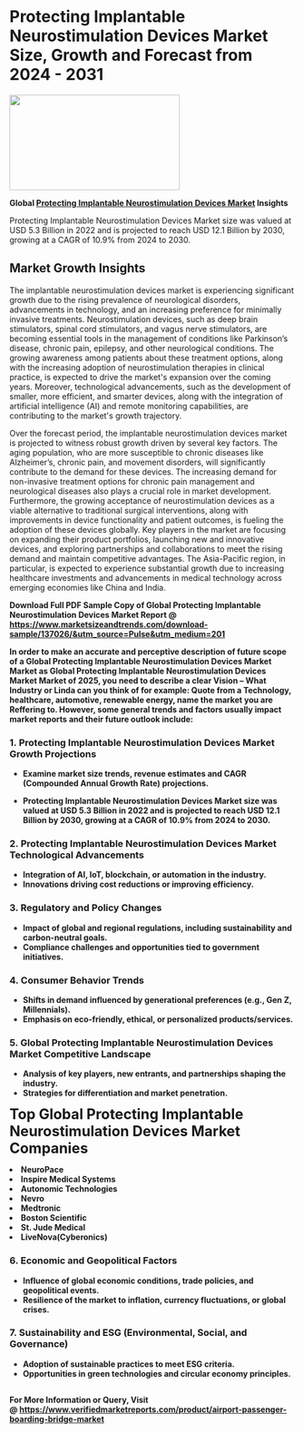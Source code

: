 <H1>Protecting Implantable Neurostimulation Devices Market Size, Growth and Forecast from 2024 - 2031</H1><img class="aligncenter size-medium wp-image-584254" src="https://thirdeyenews.in/wp-content/uploads/2024/09/Global-Market-Research-300x168.jpeg" alt="" width="300" height="168" /><p><strong>Global&nbsp;<a href="https://www.marketsizeandtrends.com/download-sample/137026/&amp;utm_source=Pulse&amp;utm_medium=201">Protecting Implantable Neurostimulation Devices Market</a> Insights</strong></p><p>Protecting Implantable Neurostimulation Devices Market size was valued at USD 5.3 Billion in 2022 and is projected to reach USD 12.1 Billion by 2030, growing at a CAGR of 10.9% from 2024 to 2030.</p><p><h2>Market Growth Insights</h2> <p>The implantable neurostimulation devices market is experiencing significant growth due to the rising prevalence of neurological disorders, advancements in technology, and an increasing preference for minimally invasive treatments. Neurostimulation devices, such as deep brain stimulators, spinal cord stimulators, and vagus nerve stimulators, are becoming essential tools in the management of conditions like Parkinson’s disease, chronic pain, epilepsy, and other neurological conditions. The growing awareness among patients about these treatment options, along with the increasing adoption of neurostimulation therapies in clinical practice, is expected to drive the market's expansion over the coming years. Moreover, technological advancements, such as the development of smaller, more efficient, and smarter devices, along with the integration of artificial intelligence (AI) and remote monitoring capabilities, are contributing to the market's growth trajectory.</p> <p><strong></strong></p> <p>Over the forecast period, the implantable neurostimulation devices market is projected to witness robust growth driven by several key factors. The aging population, who are more susceptible to chronic diseases like Alzheimer’s, chronic pain, and movement disorders, will significantly contribute to the demand for these devices. The increasing demand for non-invasive treatment options for chronic pain management and neurological diseases also plays a crucial role in market development. Furthermore, the growing acceptance of neurostimulation devices as a viable alternative to traditional surgical interventions, along with improvements in device functionality and patient outcomes, is fueling the adoption of these devices globally. Key players in the market are focusing on expanding their product portfolios, launching new and innovative devices, and exploring partnerships and collaborations to meet the rising demand and maintain competitive advantages. The Asia-Pacific region, in particular, is expected to experience substantial growth due to increasing healthcare investments and advancements in medical technology across emerging economies like China and India.</p> <p><strong></p><p><span class=""><strong>Download Full PDF Sample Copy of Global Protecting Implantable Neurostimulation Devices Market Report</strong> @ <a href="https://www.marketsizeandtrends.com/download-sample/137026/&amp;utm_source=Pulse&amp;utm_medium=201" target="_blank">https://www.marketsizeandtrends.com/download-sample/137026/&amp;utm_source=Pulse&amp;utm_medium=201</a></span></p><p>In order to make an accurate and perceptive description of future scope of a Global&nbsp;Protecting Implantable Neurostimulation Devices Market Market as Global&nbsp;Protecting Implantable Neurostimulation Devices Market Market of 2025, you need to describe a clear Vision &ndash; What Industry or Linda can you think of for example: Quote from a Technology, healthcare, automotive, renewable energy, name the market you are Reffering to. However, some general trends and factors usually impact market reports and their future outlook include:</p><h3>1.&nbsp;<strong>Protecting Implantable Neurostimulation Devices Market Growth Projections</strong></h3><ul><li>Examine market size trends, revenue estimates and CAGR (Compounded Annual Growth Rate) projections.</li><li><p>Protecting Implantable Neurostimulation Devices Market size was valued at USD 5.3 Billion in 2022 and is projected to reach USD 12.1 Billion by 2030, growing at a CAGR of 10.9% from 2024 to 2030.</p></li></ul><h3>2.&nbsp;<strong>Protecting Implantable Neurostimulation Devices Market Technological Advancements</strong></h3><ul><li>Integration of AI, IoT, blockchain, or automation in the industry.</li><li>Innovations driving cost reductions or improving efficiency.</li></ul><h3>3.&nbsp;<strong>Regulatory and Policy Changes</strong></h3><ul><li>Impact of global and regional regulations, including sustainability and carbon-neutral goals.</li><li>Compliance challenges and opportunities tied to government initiatives.</li></ul><h3>4.&nbsp;<strong>Consumer Behavior Trends</strong></h3><ul><li>Shifts in demand influenced by generational preferences (e.g., Gen Z, Millennials).</li><li>Emphasis on eco-friendly, ethical, or personalized products/services.</li></ul><h3>5.&nbsp;<strong>Global Protecting Implantable Neurostimulation Devices Market Competitive Landscape</strong></h3><ul><li>Analysis of key players, new entrants, and partnerships shaping the industry.</li><li>Strategies for differentiation and market penetration.</li></ul><p data-pm-slice="1 1 []"><span style="color: inherit; font-family: inherit; font-size: 25px;">Top Global Protecting Implantable Neurostimulation Devices Market Companies</span></p><div class="" data-test-id=""><p><li>NeuroPace</li><li> Inspire Medical Systems</li><li> Autonomic Technologies</li><li> Nevro</li><li> Medtronic</li><li> Boston Scientific</li><li> St. Jude Medical</li><li> LiveNova(Cyberonics)</li></p></div><h3>6.&nbsp;<strong>Economic and Geopolitical Factors</strong></h3><ul><li>Influence of global economic conditions, trade policies, and geopolitical events.</li><li>Resilience of the market to inflation, currency fluctuations, or global crises.</li></ul><h3>7.&nbsp;<strong>Sustainability and ESG (Environmental, Social, and Governance)</strong></h3><ul><li>Adoption of sustainable practices to meet ESG criteria.</li><li>Opportunities in green technologies and circular economy principles.</li></ul><h2><strong style="font-size: 14px;">For More Information or Query, Visit @&nbsp;</strong><a style="background-color: #ffffff; font-size: 14px;" href="https://www.marketsizeandtrends.com/report/protecting-implantable-neurostimulation-devices-market/" target="_blank">https://www.verifiedmarketreports.com/product/airport-passenger-boarding-bridge-market</a></h2>
